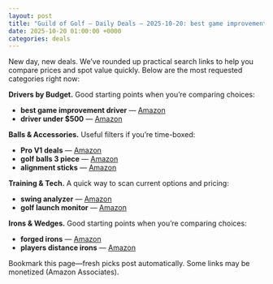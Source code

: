 ```yaml
---
layout: post
title: "Guild of Golf — Daily Deals — 2025-10-20: best game improvement driver, driver under $500, Pro V1 deals"
date: 2025-10-20 01:00:00 +0000
categories: deals
---
```


New day, new deals. We’ve rounded up practical search links to help you compare prices and spot value quickly. Below are the most requested categories right now:

**Drivers by Budget.** Good starting points when you’re comparing choices:

- **best game improvement driver** — [Amazon](https://www.amazon.com/s?k=best%20game%20improvement%20driver&tag=guildofgolfde-20)
- **driver under $500** — [Amazon](https://www.amazon.com/s?k=driver%20under%20%24500&tag=guildofgolfde-20)

**Balls & Accessories.** Useful filters if you’re time-boxed:

- **Pro V1 deals** — [Amazon](https://www.amazon.com/s?k=pro%20v1%20deals&tag=guildofgolfde-20)
- **golf balls 3 piece** — [Amazon](https://www.amazon.com/s?k=golf%20balls%203%20piece&tag=guildofgolfde-20)
- **alignment sticks** — [Amazon](https://www.amazon.com/s?k=alignment%20sticks&tag=guildofgolfde-20)

**Training & Tech.** A quick way to scan current options and pricing:

- **swing analyzer** — [Amazon](https://www.amazon.com/s?k=swing%20analyzer&tag=guildofgolfde-20)
- **golf launch monitor** — [Amazon](https://www.amazon.com/s?k=golf%20launch%20monitor&tag=guildofgolfde-20)

**Irons & Wedges.** Good starting points when you’re comparing choices:

- **forged irons** — [Amazon](https://www.amazon.com/s?k=forged%20irons&tag=guildofgolfde-20)
- **players distance irons** — [Amazon](https://www.amazon.com/s?k=players%20distance%20irons&tag=guildofgolfde-20)

Bookmark this page—fresh picks post automatically. Some links may be monetized (Amazon Associates).
